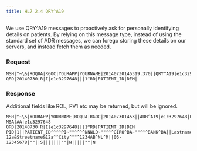 ```yaml
---
title: HL7 2.4 QRY^A19
---
```


We use QRY^A19 messages to proactively ask for personally identifying details on patients. By relying on this message type, instead of using the standard set of ADR messages, we can forego storing these details on our servers, and instead fetch them as needed.

### Request

    MSH|^~\&|ROQUA|RGOC|YOURAPP|YOURNAME|20140730145319.370||QRY^A19|e1c3297648|P|2.4|||NE|NE
    QRD|20140730|R|I|e1c3297648|||1^RD|PATIENT_ID|DEM|

### Response

Additional fields like ROL, PV1 etc may be returned, but will be ignored.

    MSH|^~\&|YOURAPP|YOURNAME|ROQUA|RGOC|201407301453||ADR^A19|e1c3297648|P|2.4|||NE
    MSA|AA|e1c3297648
    QRD|20140730|R|I|e1c3297648|||1^RD|PATIENT_ID|DEM
    PID|1||PATIENT_ID^^^^PI~""^^^^NNNLD~""^^^GIRO^BA~""^^^BANK^BA||Lastname&&Lastname^Firstname^F.A.B.^^^^L||19801219|M|||Streetname 12a&Streetname&12a^^City^""^1234AB^NL^M||06-12345678|""||S|||||||""|N|||||""|N
